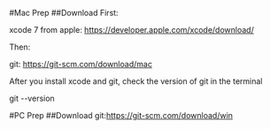 #Mac Prep
##Download
First:

xcode 7 from apple: https://developer.apple.com/xcode/download/ 

Then: 

git: https://git-scm.com/download/mac 
 
After you install xcode and git, check the version of git in the terminal

 git --version

#PC Prep
##Download
git:https://git-scm.com/download/win 
